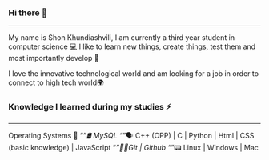 ### Hi there 👋
-------------------------------------------------------------------------------------------------------------------------------------------------------------------------
My name is Shon Khundiashvili, I am currently a third year student in computer science 💻
I like to learn new things, create things, test them and most importantly develop 🔨

I love the innovative technological world and am looking for a job in order to connect to high tech world🌍

### Knowledge I learned during my studies ⚡
-------------------------------------------------------------------------------------------------------------------------------------------------------------------------
Operating Systems 📰
“*”🛢️ MySQL
“*”🗣 C++ (OPP) | C | Python | Html | CSS (basic knowledge) | JavaScript
“*”🐱‍👤Git | Github
“*”📟 Linux | Windows | Mac
